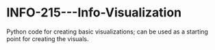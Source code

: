 # INFO-215---Info-Visualization


Python code for creating basic visualizations; can be used as a starting point for creating the visuals.
